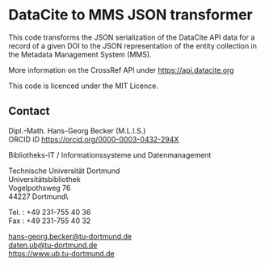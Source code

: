 # DataCite to MMS JSON transformer

This code transforms the JSON serialization of the DataCite API data for a record of a given DOI to the JSON representation of the entity collection in the Metadata Management System (MMS).

More information on the CrossRef API under https://api.datacite.org

This code is licenced under the MIT Licence.

## Contact

Dipl.-Math. Hans-Georg Becker (M.L.I.S.)\
ORCID iD https://orcid.org/0000-0003-0432-294X

Bibliotheks-IT / Informationssysteme und Datenmanagement 

Technische Universität Dortmund\
Universitätsbibliothek\
Vogelpothsweg 76\
44227 Dortmund\

Tel.  : +49 231-755 40 36\
Fax   : +49 231-755 40 32

hans-georg.becker@tu-dortmund.de\
daten.ub@tu-dortmund.de\
https://www.ub.tu-dortmund.de
